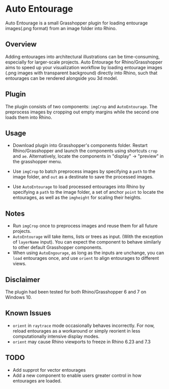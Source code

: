 # Auto Entourage
Auto Entourage is a small Grasshopper plugin for loading entourage images(.png format) from an image folder into Rhino.

## Overview
Adding entourages into architectural illustrations can be time-consuming, especially for larger-scale projects. Auto Entourage for Rhino/Grasshopper aims to speed up your visualization workflow by loading entourage images (.png images with transparent background) directly into Rhino, such that entourages can be rendered alongside you 3d model.

## Plugin
The plugin consists of two components: `imgCrop` and `AutoEntourage`. The preprocess images by cropping out empty margins while the second one loads them into Rhino.

## Usage
- Download plugin into Grasshopper's components folder. Restart Rhino/Grasshopper and launch the components using shortcuts `crop` and `ae`. Alternatively, locate the components in "display" -> "preview" in the grasshopper menu. 

- Use `imgCrop` to batch preprocess images by specifying a `path` to the image folder, and `out` as a destinate to save the processed images. 

- Use `AutoEntourage` to load processed entourages into Rhino by specifying a `path` to the image folder, a set of anchor `point` to locate the entourages, as well as the `imgheight` for scaling their heights.

## Notes
- Run `imgCrop` once to preprocess images and reuse them for all future projects.
- `AutoEntourage` will take items, lists or trees as input. (With the exception of `layerName` input). You can expect the component to behave similarly to other default Grasshopper components.
- When using `AutoEngourage`, as long as the inputs are unchange,  you can `load` entourages once, and use `orient` to align entourages to different views.

## Disclaimer
The plugin had been tested for both Rhino/Grasshopper 6 and 7 on Windows 10.

## Known Issues
- `orient` in `raytrace` mode occasionally behaves incorrectly. For now, reload entourages as a workaround or simply reorient in less computationally intensive display modes.
- `orient` may cause Rhino viewports to freeze in Rhino 6.23 and 7.3

## TODO
- Add supprot for vector entourages
- Add a new component to enable users greater control in how entourages are loaded.
